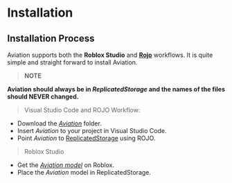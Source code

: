 
# Installation

## Installation Process

Aviation supports both the **Roblox Studio** and [**Rojo**](https://rojo.space/docs/v6/) workflows. It is quite simple and straight forward to install Aviation.

> **NOTE**

__Aviation should always be in *ReplicatedStorage* and the names of the files should NEVER changed.__


>Visual Studio Code and ROJO Workflow:

+ Download the [*Aviation*](https://github.com/Frieda-VI/Aviation) folder.
+ Insert *Aviation* to your project in Visual Studio Code.
+ Point *Aviation* to [ReplicatedStorage](https://github.com/Frieda-VI/Aviation/blob/main/default.project.json) using ROJO.

> Roblox Studio

+ Get the [*Aviation model*](https://www.roblox.com/library/8014570440/Aviation-V1) on Roblox.
+ Place the *Aviation* model in ReplicatedStorage.


